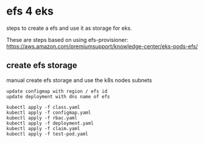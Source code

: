 # efs 4 eks

steps to create a efs and use it as storage for eks.

These are steps based on using efs-provisioner: https://aws.amazon.com/premiumsupport/knowledge-center/eks-pods-efs/

## create efs storage

manual create efs storage and use the k8s nodes subnets

    update configmap with region / efs id
    update deployment with dns name of efs

```
kubectl apply -f class.yaml
kubectl apply -f configmap.yaml
kubectl apply -f rbac.yaml
kubectl apply -f deployment.yaml
kubectl apply -f claim.yaml
kubectl apply -f test-pod.yaml
```
